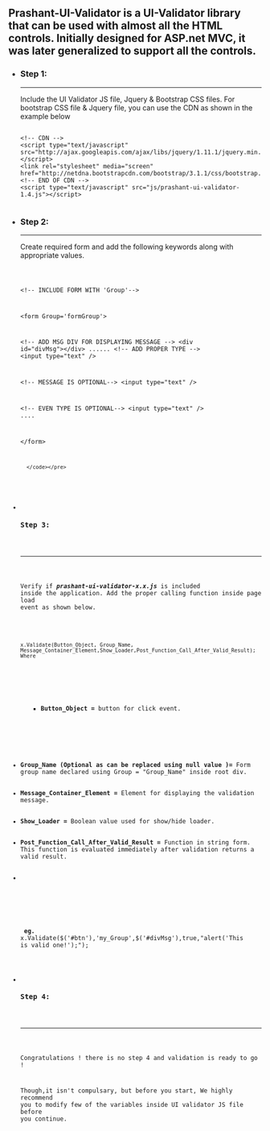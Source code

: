 <div class="col-xs-12 col-sm-6 col-lg-8">
<h2>Prashant-UI-Validator is a UI-Validator library that can be used with almost all the HTML controls. Initially designed for ASP.net MVC, it was later generalized to support all the controls.</h2>
<ul>
	<li>
<h3>Step 1:</h3>

<hr />

Include the UI Validator JS file, Jquery &amp; Bootstrap CSS files. For bootstrap CSS file &amp; Jquery file, you can use the CDN as shown in the example below
<div class="highlight">
<pre><code class="html">
&lt;!-- CDN --&gt;
&lt;script type="text/javascript" src="http://ajax.googleapis.com/ajax/libs/jquery/1.11.1/jquery.min.js"&gt;&lt;/script&gt;
&lt;link rel="stylesheet" media="screen" href="http://netdna.bootstrapcdn.com/bootstrap/3.1.1/css/bootstrap.min.css"&gt;
&lt;!-- END OF CDN --&gt;
&lt;script type="text/javascript" src="js/prashant-ui-validator-1.4.js"&gt;&lt;/script&gt;
	  </code>
</pre>
</div></li>
	<li>
<h3>Step 2:</h3>

<hr />

Create required form and add the following keywords along with appropriate values.
<div class="highlight">
<pre><code>

&lt;!-- INCLUDE FORM WITH 'Group'--&gt;

&lt;form Group='formGroup'&gt;

&lt;!-- ADD MSG DIV FOR DISPLAYING MESSAGE --&gt;
&lt;div id="divMsg"&gt;&lt;/div&gt;
......
&lt;!-- ADD PROPER TYPE --&gt;
&lt;input type="text" /&gt;

&lt;!-- MESSAGE IS OPTIONAL--&gt;
&lt;input type="text" /&gt;

&lt;!-- EVEN TYPE IS OPTIONAL--&gt;
&lt;input type="text" /&gt;
....

&lt;/form&gt;	  

	  </code></pre>
</div></li>
	<li>
<h3>Step 3:</h3>

<hr />

Verify if <b><i>prashant-ui-validator-x.x.js</i></b> is included inside the application. Add the proper calling function inside page load event as shown below.
<div class="highlight">
<pre><code class="html">
x.Validate(Button_Object, Group_Name, Message_Container_Element,Show_Loader,Post_Function_Call_After_Valid_Result);
Where</code></pre>
<ul>
<ul>
	<li><b>Button_Object =</b> button for click event.</li>
</ul>
</ul>
&nbsp;

</div></li>
	<li><b>Group_Name (Optional as can be replaced using null value )=</b> Form group name declared using Group = "Group_Name" inside root div.</li>
	<li><b>Message_Container_Element =</b> Element for displaying the validation message.</li>
	<li><b>Show_Loader =</b> Boolean value used for show/hide loader.</li>
	<li><b>Post_Function_Call_After_Valid_Result =</b> Function in string form. This function is evaluated immediately after validation returns a valid result.</li>
	<li>
<div class="highlight">

&nbsp;

<b> eg. </b> x.Validate($('#btn'),'my_Group',$('#divMsg'),true,"alert('This is valid one!');");

</div></li>
	<li>
<h3>Step 4:</h3>

<hr />

Congratulations ! there is no step 4 and validation is ready to go !

Though,it isn't compulsary, but before you start, We highly recommend you to modify few of the variables inside UI validator JS file before you continue.
